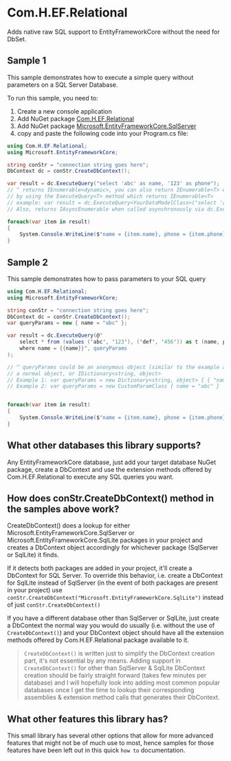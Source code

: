 # Com.H.EF.Relational
Adds native raw SQL support to EntityFrameworkCore without the need for DbSet.

## Sample 1
This sample demonstrates how to execute a simple query without parameters on a SQL Server Database.

To run this sample, you need to:
1) Create a new console application
2) Add NuGet package [Com.H.EF.Relational](https://www.nuget.org/packages/Com.H.EF.Relational)  
3) Add NuGet package [Microsoft.EntityFrameworkCore.SqlServer](https://www.nuget.org/packages/Microsoft.EntityFrameworkCore.SqlServer)
4) copy and paste the following code into your Program.cs file:

```csharp
using Com.H.EF.Relational;
using Microsoft.EntityFrameworkCore;

string conStr = "connection string goes here";
DbContext dc = conStr.CreateDbContext();

var result = dc.ExecuteQuery("select 'abc' as name, '123' as phone");
// ^ returns IEnumerable<dynamic>, you can also return IEnumerable<T> where T is your data model class
// by using the ExecuteQuery<T> method which returns IEnumerable<T>
// example: var result = dc.ExecuteQuery<YourDataModelClass>("select 'abc' as name, '123' as phone");
// Also, returns IAsyncEnumerable when called asynchronously via dc.ExecuteQueryAsync()

foreach(var item in result)
{
	System.Console.WriteLine($"name = {item.name}, phone = {item.phone}");
}
```

## Sample 2
This sample demonstrates how to pass parameters to your SQL query

```csharp
using Com.H.EF.Relational;
using Microsoft.EntityFrameworkCore;

string conStr = "connection string goes here";
DbContext dc = conStr.CreateDbContext();
var queryParams = new { name = "abc" };

var result = dc.ExecuteQuery(@"
	select * from (values ('abc', '123'), ('def', '456')) as t (name, phone)
	where name = {{name}}", queryParams
);

// ^ queryParams could be an anonymous object (similar to the example above)
// a normal object, or IDictionary<string, object>
// Example 1: var queryParams = new Dictionary<string, object> { { "name", "abc" } }
// Example 2: var queryParams = new CustomParamClass { name = "abc" }


foreach(var item in result)
{
	System.Console.WriteLine($"name = {item.name}, phone = {item.phone}");
}
```

## What other databases this library supports?
Any EntityFrameworkCore database, just add your target database NuGet package, create a DbContext and use
the extension methods offered by Com.H.EF.Relational to execute any SQL queries you want.

## How does conStr.CreateDbContext() method in the samples above work?
CreateDbContext() does a lookup for either Microsoft.EntityFrameworkCore.SqlServer 
or Microsoft.EntityFrameworkCore.SqlLite packages in your project and creates a DbContext object
accordingly for whichever package (SqlServer or SqlLite) it finds.

If it detects both packages are added in your project, it'll create a DbContext for SQL Server.
To override this behavior, i.e. create a DbContext for SqlLite instead of SqlServer (in the event of both packages are present in your project) use `conStr.CreateDbContext("Microsoft.EntityFrameworkCore.SqlLite")` instead of just `conStr.CreateDbContext()`

If you have a different database other than SqlServer or SqlLite, just create a DbContext the normal way you would do usually (i.e. without the use of `CreateDbContext()`) and your DbContext object should have all the extension methods offered by Com.H.EF.Relational package available to it.

> `CreateDbContext()` is written just to simplify the DbContext creation part, it's not essential by any means.
> Adding support in `CreateDbContext()` for other than SqlServer & SqlLite DbContext creation should be fairly straight forward (takes few minutes per database) and I will hopefully look into adding most common popular databases once I get the time to lookup their corresponding assemblies & extension method calls that generates their DbContext.

## What other features this library has?
This small library has several other options that allow for more advanced features that might not be of much use to most, hence samples for those features have been left out in this quick `how to` documentation.